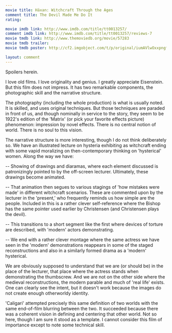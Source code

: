 ```yaml
---
movie title: Häxan: Witchcraft Through the Ages
comment title: The Devil Made Me Do It
rating: 

movie imdb link: http://www.imdb.com/title/tt0013257/
comment imdb link: http://www.imdb.com/title/tt0013257/reviews-7
movie tmdb link: http://www.themoviedb.org/movie/57283
movie tmdb trailer: 
movie tmdb poster: http://cf2.imgobject.com/t/p/original/iumAVlwOxxpngfRxVDnhuqKEbYo.jpg

layout: comment
---
```


Spoilers herein.

I love old films. I love originality and genius. I greatly appreciate Eisenstein. But this film does not impress. It has two remarkable components, the photographic skill and the narrative structure.

The photography (including the whole production) is what is usually noted. It is skilled, and uses original techniques. But those techniques are paraded in front of us, and though nominally in service to the story, they seem to be 1922's edition of the 'Matrix' (or pick your favorite effects picture) phenomenon: impression by novel effects. There is no central notion of world. There is no soul to this vision.

The narrative structure is more interesting, though I do not think deliberately so. We have an illustrated lecture on hysteria exhibiting as witchcraft ending with some vapid moralizing on then-contemporary thinking on 'hysterical' women. Along the way we have:

-- Showing of drawings and diaramas, where each element discussed is patronizingly pointed to by the off-screen lecturer. Ultimately, these drawings become animated.

-- That animation then segues to various stagings of 'how mistakes were made' in different witchcraft scenarios. These are commented upon by the lecturer in the 'present,' who frequently reminds us how simple are the people. Included in this is a rather clever self-reference where the Bishop has the same pointer used earlier by Christensen (and Christensen plays the devil).

-- This transitions to a short segment like the first where devices of torture are described, with 'modern' actors demonstrating.

-- We end with a rather clever montage where the same actress we have seen in the 'modern' demonstrations reappears in some of the staged reconstructions and also in a similarly formed drama as a 'modern' hysterical. 

We are obviously supposed to understand that we are (or should be) in the place of the lecturer, that place where the actress stands when demonstrating the thumbscrew. And we are not on the other side where the medieval reconstructions, the modern parable and much of 'real life' exists. One can clearly see the intent, but it doesn't work because the images do not create enough otherworldy identity.

'Caligari' attempted precisely this same definition of two worlds with the same end-of-film blurring between the two. It succeeded because there was a coherent vision in defining and centering that other world. Not so here, though I am sure it stood as a template. I cannot consider this film of importance except to note some technical skill.